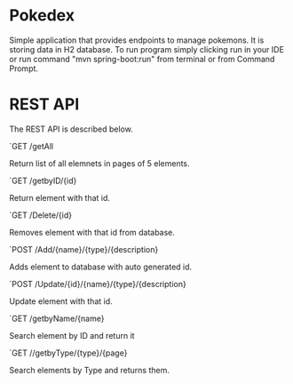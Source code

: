 # Pokedex
Simple application that provides endpoints to manage pokemons. It is storing data in H2 database. To run program simply clicking run in your IDE or run command "mvn spring-boot:run" from terminal or from Command Prompt.

# REST API

The REST API is described below.

`GET /getAll

Return list of all elemnets in pages of 5 elements.

`GET /getbyID/{id}

Return element with that id.

`GET /Delete/{id}

Removes element with that id from database.

`POST /Add/{name}/{type}/{description}

Adds element to database with auto generated id.

`POST /Update/{id}/{name}/{type}/{description}

Update element with that id.

`GET /getbyName/{name}

Search element by ID and return it

`GET //getbyType/{type}/{page}

Search elements by Type and returns them.